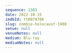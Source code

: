 ```yaml
---
sequence: 1383
date: 2022-10-15
imdbId: tt0079788
slug: zombie-holocaust-1980
venue: null
venueNotes: null
medium: Blu-ray
mediumNotes: null
---
```

